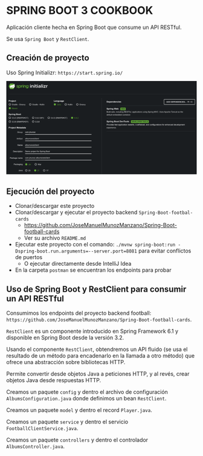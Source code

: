 # SPRING BOOT 3 COOKBOOK

Aplicación cliente hecha en Spring Boot que consume un API RESTful.

Se usa `Spring Boot` y `RestClient`.

## Creación de proyecto

Uso Spring Initializr: `https://start.spring.io/`

![alt Spring Initialzr](./images/01-Spring-Initializr.png)

## Ejecución del proyecto

- Clonar/descargar este proyecto
- Clonar/descargar y ejecutar el proyecto backend `Spring-Boot-footbal-cards`
  - https://github.com/JoseManuelMunozManzano/Spring-Boot-football-cards
  - Ver su archivo `README.md`
- Ejecutar este proyecto con el comando: `./mvnw spring-boot:run -Dspring-boot.run.arguments=--server.port=8081` para evitar conflictos de puertos
    - O ejecutar directamente desde IntelliJ Idea
- En la carpeta `postman` se encuentran los endpoints para probar

## Uso de Spring Boot y RestClient para consumir un API RESTful

Consumimos los endpoints del proyecto backend football: `https://github.com/JoseManuelMunozManzano/Spring-Boot-football-cards`.

`RestClient` es un componente introducido en Spring Framework 6.1 y disponible en Spring Boot desde la versión 3.2.

Usando el componente `RestClient`, obtendremos un API fluido (se usa el resultado de un método para encadenarlo en la llamada a otro método) que ofrece una abstracción sobre bibliotecas HTTP.

Permite convertir desde objetos Java a peticiones HTTP, y al revés, crear objetos Java desde respuestas HTTP.

Creamos un paquete `config` y dentro el archivo de configuración `AlbumsConfiguration.java` donde definimos un bean `RestClient`.

Creamos un paquete `model` y dentro el record `Player.java`.

Creamos un paquete `service` y dentro el servicio `FootballClientService.java`.

Creamos un paquete `controllers` y dentro el controlador `AlbumsController.java`.